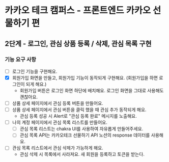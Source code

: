 # 카카오 테크 캠퍼스 - 프론트엔드 카카오 선물하기 편
## 2단계 - 로그인, 관심 상품 등록 / 삭제, 관심 목록 구현

### 기능 요구 사항
- [ ] 로그인 기능을 구현해요.
- [x] 회원가입 화면을 만들고, 회원가입 기능이 동작되게 구현해요. (회원가입을 하면 로그인이 되게 해요.)
  - 회원가입 버튼은 로그인 화면 하단에 배치해요. 로그인 화면을 그대로 사용해도 괜찮아요.
- [ ] 상품 상세 페이지에서 관심 등록 버튼을 만들어요.
- [ ] 상품 상세 페이지에서 관심 버튼을 클릭 했을 때 관심 추가 동작되게 해요.
  - 관심 등록 성공 시 Alert로 "관심 등록 완료" 메시지를 노출해요.
- [ ] 나의 계정 페이지에서 관심 목록 리스트를 만들어요.
  - [ ] 관심 목록 리스트는 chakra UI를 사용하여 자유롭게 만들어주세요.
  - [ ] 관심 목록 API는 카카오테크 선물하기 API 노션의 response 데이터를 사용해요.
- [ ] 관심 목록 리스트에서 관심 삭제가 가능하게 해요.
  - 관심 삭제 시 목록에서 사라져요.
  새 회원을 등록하고 토큰을 받는다.

